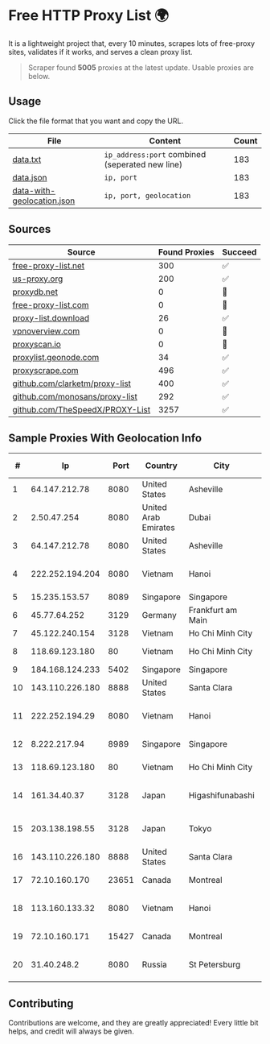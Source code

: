
# Free HTTP Proxy List 🌍

It is a lightweight project that, every 10 minutes, scrapes lots of free-proxy sites, validates if it works, and serves a clean proxy list.


> Scraper found **5005** proxies at the latest update. Usable proxies are below.

## Usage

Click the file format that you want and copy the URL.


|File|Content|Count|
|----|-------|-----|
|[data.txt](https://raw.githubusercontent.com/themiralay/Proxy-List-World/master/data.txt)|`ip_address:port` combined (seperated new line)|183|
|[data.json](https://raw.githubusercontent.com/themiralay/Proxy-List-World/master/data.json)|`ip, port`|183|
|[data-with-geolocation.json](https://raw.githubusercontent.com/themiralay/Proxy-List-World/master/data-with-geolocation.json)|`ip, port, geolocation`|183|

## Sources

|Source|Found Proxies|Succeed|
|------|-------------|-------|
|[free-proxy-list.net](https://free-proxy-list.net)|300|✅|
|[us-proxy.org](https://www.us-proxy.org)|200|✅|
|[proxydb.net](http://proxydb.net)|0|🚫|
|[free-proxy-list.com](https://free-proxy-list.com/?page=&port=&type%5B%5D=http&type%5B%5D=https&up_time=0&search=Search)|0|🚫|
|[proxy-list.download](https://www.proxy-list.download/HTTP)|26|✅|
|[vpnoverview.com](https://vpnoverview.com/privacy/anonymous-browsing/free-proxy-servers)|0|🚫|
|[proxyscan.io](https://www.proxyscan.io)|0|🚫|
|[proxylist.geonode.com](https://proxylist.geonode.com/api/proxy-list?limit=300&page=1&sort_by=lastChecked&sort_type=desc&protocols=http,https)|34|✅|
|[proxyscrape.com](https://api.proxyscrape.com/v2/?request=displayproxies&protocol=http&timeout=10000&country=all&ssl=all&anonymity=all)|496|✅|
|[github.com/clarketm/proxy-list](https://raw.githubusercontent.com/clarketm/proxy-list/master/proxy-list-raw.txt)|400|✅|
|[github.com/monosans/proxy-list](https://raw.githubusercontent.com/monosans/proxy-list/main/proxies/http.txt)|292|✅|
|[github.com/TheSpeedX/PROXY-List](https://raw.githubusercontent.com/TheSpeedX/PROXY-List/master/http.txt)|3257|✅|


## Sample Proxies With Geolocation Info

|#|Ip|Port|Country|City|Internet Service Provider|
|-|--|----|-------|----|-------------------------|
|1|64.147.212.78|8080|United States|Asheville|ERC Broadband|
|2|2.50.47.254|8080|United Arab Emirates|Dubai|Emirates Telecommunications Corporation|
|3|64.147.212.78|8080|United States|Asheville|ERC Broadband|
|4|222.252.194.204|8080|Vietnam|Hanoi|VietNam Post and Telecom Corporation|
|5|15.235.153.57|8089|Singapore|Singapore|OVH Hosting|
|6|45.77.64.252|3129|Germany|Frankfurt am Main|The Constant Company|
|7|45.122.240.154|3128|Vietnam|Ho Chi Minh City|CMCTELECOM|
|8|118.69.123.180|80|Vietnam|Ho Chi Minh City|FPT Telecom Company|
|9|184.168.124.233|5402|Singapore|Singapore|GoDaddy.com, LLC|
|10|143.110.226.180|8888|United States|Santa Clara|DigitalOcean, LLC|
|11|222.252.194.29|8080|Vietnam|Hanoi|VietNam Post and Telecom Corporation|
|12|8.222.217.94|8989|Singapore|Singapore|Alibaba (US) Technology Co., Ltd.|
|13|118.69.123.180|80|Vietnam|Ho Chi Minh City|FPT Telecom Company|
|14|161.34.40.37|3128|Japan|Higashifunabashi|NTT PC Communications, Inc.|
|15|203.138.198.55|3128|Japan|Tokyo|NTT PC Communications, Inc.|
|16|143.110.226.180|8888|United States|Santa Clara|DigitalOcean, LLC|
|17|72.10.160.170|23651|Canada|Montreal|GloboTech Communications|
|18|113.160.133.32|8080|Vietnam|Hanoi|VietNam Post and Telecom Corporation|
|19|72.10.160.171|15427|Canada|Montreal|GloboTech Communications|
|20|31.40.248.2|8080|Russia|St Petersburg|"Cloud Technologies" LLC trading as Cloud.ru|



## Contributing

Contributions are welcome, and they are greatly appreciated! Every
little bit helps, and credit will always be given.

